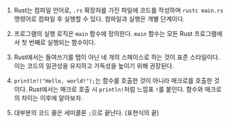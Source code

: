 1. Rust는 컴파일 언어로, `.rs` 확장자를 가진 파일에 코드를 작성하며 `rustc main.rs` 명령어로 컴파일 후 실행할 수 있다. 컴파일과 실행은 개별 단계이다.

2. 프로그램의 실행 로직은 `main` 함수에 정의한다. `main` 함수는 모든 Rust 프로그램에서 첫 번째로 실행되는 함수이다.

3. Rust에서는 들여쓰기를 탭이 아닌 네 개의 스페이스로 하는 것이 표준 스타일이다. 이는 코드의 일관성을 유지하고 가독성을 높이기 위해 권장된다.

4. `println!("Hello, world!");`는 함수를 호출한 것이 아니라 매크로를 호출한 것이다. Rust에서는 매크로 호출 시 `println!`처럼 느낌표 `!`를 붙인다. 함수와 매크로의 차이는 이후에 알아보자.

5. 대부분의 코드 줄은 세미콜론 `;`으로 끝난다. (표현식의 끝)
